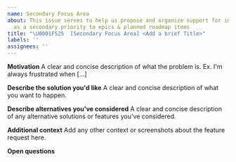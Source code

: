 ```yaml
---
name: Secondary Focus Area
about: This issue serves to help us propose and organize support for impactful work,
  as a secondary priority to epics & planned roadmap items
title: "\U0001F525  [Secondary Focus Area] <Add a brief Title>"
labels: ''
assignees: ''
---
```


**Motivation**
A clear and concise description of what the problem is. Ex. I'm always frustrated when [...]

**Describe the solution you'd like**
A clear and concise description of what you want to happen.

**Describe alternatives you've considered**
A clear and concise description of any alternative solutions or features you've considered.

**Additional context**
Add any other context or screenshots about the feature request here.

**Open questions**
